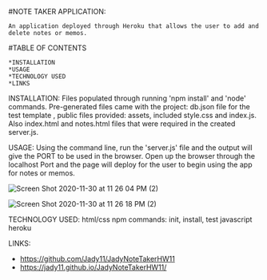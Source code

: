 #NOTE TAKER APPLICATION:
   
    An application deployed through Heroku that allows the user to add and delete notes or memos. 

#TABLE OF CONTENTS

    *INSTALLATION
    *USAGE
    *TECHNOLOGY USED
    *LINKS

INSTALLATION:
    Files populated through running 'npm install' and 'node' commands. Pre-generated files came with the project: db.json file for the test template , public files provided: assets, included style.css and index.js. Also index.html and notes.html files that were required in the created server.js.

USAGE:
    Using the command line, run the 'server.js' file and the output will give the PORT to be used in the browser. Open up the browser through the localhost Port and the page will deploy for the user to begin using the app for notes or memos.

![Screen Shot 2020-11-30 at 11 26 04 PM (2)](https://user-images.githubusercontent.com/70386025/100705049-ced86880-3363-11eb-86c7-2abf8865c6d6.png)


![Screen Shot 2020-11-30 at 11 26 18 PM (2)](https://user-images.githubusercontent.com/70386025/100705075-d6980d00-3363-11eb-8e95-25fb3710edec.png)



TECHNOLOGY USED:
    html/css
    npm commands: init, install, test
    javascript
    heroku

LINKS:
* https://github.com/Jady11/JadyNoteTakerHW11
* https://jady11.github.io/JadyNoteTakerHW11/